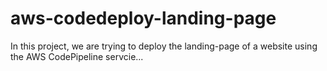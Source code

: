 # aws-codedeploy-landing-page

In this project, we are trying to deploy the landing-page of a website using the AWS CodePipeline servcie...


